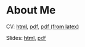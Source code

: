 # About Me

CV: [html](10KAlexanderCV.html), [pdf](10KAlexanderCV.pdf), [pdf (from latex)](10-Karen_Alexander_CV.pdf)

Slides: [html](10_KAlexander_Slides.html), [pdf](???)
